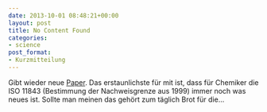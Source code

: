 ```yaml
---
date: 2013-10-01 08:48:21+00:00
layout: post
title: No Content Found
categories:
- science
post_format:
- Kurzmitteilung
---
```


Gibt wieder neue [Paper](http://clemi.ag3r.at/akademisch). Das erstaunlichste für mit ist, dass für Chemiker die ISO 11843 (Bestimmung der Nachweisgrenze aus 1999) immer noch was neues ist. Sollte man meinen das gehört zum täglich Brot für die...
